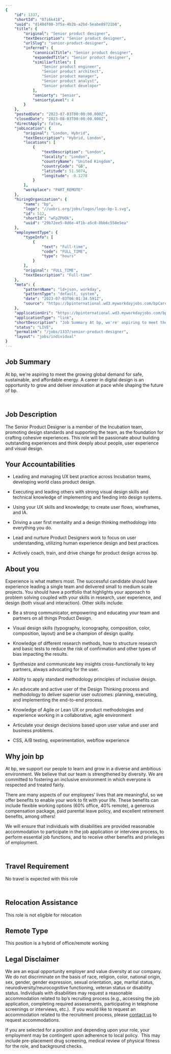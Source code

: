 ```yaml
---
{
	"id": 1337,
	"shortId": "07i6k418",
	"uuid": "d148df00-3f5a-4b2b-a2bd-5eabe89721b8",
	"title": {
		"original": "Senior product designer",
		"textDescription": "Senior product designer",
		"urlSlug": "senior-product-designer",
		"inferred": {
			"canonicalTitle": "Senior product designer",
			"expandedTitle": "Senior product designer",
			"similiarTitles": [
				"Senior product engineer",
				"Senior product architect",
				"Senior product manager",
				"Senior product analyst",
				"Senior product developer"
			],
			"seniorty": "Senior",
			"seniortyLevel": 4
		}
	},
	"postedDate": "2023-07-03T00:00:00.000Z",
	"closedDate": "2023-08-03T00:00:00.000Z",
	"directApply": false,
	"jobLocation": {
		"original": "London, Hybrid",
		"textDescription": "Hybrid, London",
		"locations": [
			{
				"textDescription": "London",
				"locality": "London",
				"countryName": "United Kingdom",
				"countryCode": "GB",
				"latitude": 51.5074,
				"longitude": -0.1278
			}
		],
		"workplace": "PART_REMOTE"
	},
	"hiringOrganization": {
		"name": "bp",
		"logo": "//uxbri.org/jobs/logos/logo-bp-1.svg",
		"id": 512,
		"shortId": "wFpZPUOk",
		"uuid": "29b72ee5-8d6e-4f1b-a5c0-8bb6c550e5ea"
	},
	"employmentType": {
		"typeInfo": [
			{
				"text": "Full-time",
				"code": "FULL_TIME",
				"type": "hours"
			}
		],
		"original": "FULL_TIME",
		"textDescription": "Full-time"
	},
	"meta": {
		"patternName": "ld+json, workday",
		"patternType": "default, system",
		"date": "2023-07-03T06:01:34.591Z",
		"source": "https://bpinternational.wd3.myworkdayjobs.com/bpCareers/job/United-Kingdom---London/Senior-product-designer_RQ037140-1?source=Appcast_Indeed"
	},
	"applicationUri": "https://bpinternational.wd3.myworkdayjobs.com/bpCareers/job/United-Kingdom---London/Senior-product-designer_RQ037140-1/apply",
	"applicationType": "link",
	"shortDescription": "Job Summary At bp, we're' aspiring to meet the growing global demand for safe, sustainable, and affordable energy. A career in digital design is an opportunity to grow and deliver innovation at pace",
	"status": "LIVE",
	"permalink": "/jobs/1337/senior-product-designer",
	"layout": "jobs/individual"
}
---
```

<h2>Job Summary</h2><p>At bp, we're aspiring to meet the growing global demand for safe, sustainable, and affordable energy. A career in digital design is an opportunity to grow and deliver innovation at pace while shaping the future of bp.</p><h2><br>Job Description</h2><p>The Senior Product Designer is a member of the Incubation team, promoting design standards and supporting the team, as the foundation for crafting cohesive experiences. This role will be passionate about building outstanding experiences and think deeply about people, user experience and visual design.</p><h2>Your Accountabilities</h2><ul><li><p>Leading and managing UX best practice across Incubation teams, developing world class product design.</p></li><li><p>Executing and leading others with strong visual design skills and technical knowledge of implementing and feeding into design systems.</p></li><li><p>Using your UX skills and knowledge; to create user flows, wireframes, and IA.</p></li><li><p>Driving a user first mentality and a design thinking methodology into everything you do.</p></li><li><p>Lead and nurture Product Designers work to focus on user understanding, utilizing human experience design and best practices.</p></li><li><p>Actively coach, train, and drive change for product design across bp.</p></li></ul><h2>About you</h2><p>Experience is what matters most. The successful candidate should have experience leading a single team and delivered small to medium scale projects. You should have a portfolio that highlights your approach to problem solving coupled with your skills in research, user experience, and design (both visual and interaction). Other skills include:</p><ul><li><p>Be a strong communicator, empowering and educating your team and partners on all things Product Design.</p></li><li><p>Visual design skills (typography, iconography, composition, color, composition, layout) and be a champion of design quality.</p></li><li><p>Knowledge of different research methods, how to structure research and basic tests to reduce the risk of confirmation and other types of bias impacting the results.</p></li><li><p>Synthesize and communicate key insights cross-functionally to key partners, always advocating for the user.</p></li><li><p>Ability to apply standard methodology principles of inclusive design.</p></li><li><p>An advocate and active user of the Design Thinking process and methodology to deliver superior user outcomes: planning, executing, and implementing the end-to-end process.</p></li><li><p>Knowledge of Agile or Lean UX or product methodologies and experience working in a collaborative, agile environment</p></li><li><p>Articulate your design decisions based upon user value and user and business problems.</p></li><li><p>CSS, A/B testing, experimentation, webflow experience</p></li></ul><h2>Why join bp</h2><p>At bp, we support our people to learn and grow in a diverse and ambitious environment. We believe that our team is strengthened by diversity. We are committed to fostering an inclusive environment in which everyone is respected and treated fairly.</p><p>There are many aspects of our employees’ lives that are meaningful, so we offer&nbsp;benefits&nbsp;to enable your work to fit with your life. These&nbsp;benefits&nbsp;can include flexible working options (60% office, 40% remote), a generous compensation package, paid parental leave policy, and excellent retirement benefits, among others!</p><p>We will ensure that individuals with disabilities are provided reasonable accommodation to participate in the job application or interview process, to perform essential job functions, and to receive other benefits and privileges of employment.</p><h2><br>Travel Requirement</h2><p>No travel is expected with this role</p><h2><br>Relocation Assistance</h2><p>This role is not eligible for relocation</p><h2>Remote Type</h2><p>This position is a hybrid of office/remote working</p><h2>Legal Disclaimer</h2><p>We are an equal opportunity employer and value diversity at our company.&nbsp; We do not discriminate on the basis of race, religion, color, national origin, sex, gender, gender expression, sexual orientation, age, marital status, neurodiversity/neurocognitive functioning, veteran status or disability status.&nbsp;Individuals with disabilities may request a reasonable accommodation related to bp’s recruiting process (e.g., accessing the job application, completing required assessments, participating in telephone screenings or interviews, etc.).&nbsp; If you would like to request an accommodation related to the recruitment process, please&nbsp;<a target="_blank" rel="noopener noreferrer nofollow" href="https://eur03.safelinks.protection.outlook.com/?url=https:%2f%2fwww.bp.com%2fen%2fglobal%2fcorporate%2fcareers%2fcontact-us.html&amp;data=05%7c01%7cRichard.Scott%40uk.bp.com%7c4a2f3df2028341e860cb08db48008f2e%7cea80952ea47642d4aaf45457852b0f7e%7c0%7c0%7c638182939454995053%7cUnknown%7cTWFpbGZsb3d8eyJWIjoiMC4wLjAwMDAiLCJQIjoiV2luMzIiLCJBTiI6Ik1haWwiLCJXVCI6Mn0%3D%7c3000%7c%7c%7c&amp;sdata=%2fc5mxK1mQS2T25iw28YTOPXOr0Az1u0CnlSgJM6tB14%3D&amp;reserved=0">contact us</a>&nbsp;to request accommodations.</p><p>If you are selected for a position and depending upon your role, your employment may be contingent upon adherence to local policy.&nbsp; This may include pre-placement drug screening, medical review of physical fitness for the role, and background checks.</p>
